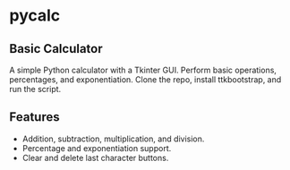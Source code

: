 # pycalc
## Basic Calculator  
A simple Python calculator with a Tkinter GUI.
Perform basic operations, percentages, and exponentiation. 
Clone the repo, install ttkbootstrap, and run the script.  
## Features  
- Addition, subtraction, multiplication, and division.
- Percentage and exponentiation support.
- Clear and delete last character buttons.
